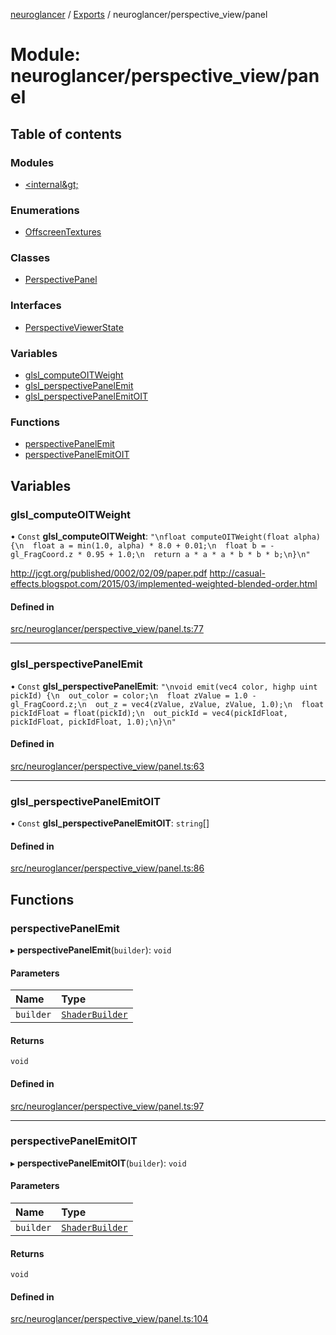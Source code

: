 [neuroglancer](../README.md) / [Exports](../modules.md) / neuroglancer/perspective\_view/panel

# Module: neuroglancer/perspective\_view/panel

## Table of contents

### Modules

- [&lt;internal\&gt;](neuroglancer_perspective_view_panel._internal_.md)

### Enumerations

- [OffscreenTextures](../enums/neuroglancer_perspective_view_panel.OffscreenTextures.md)

### Classes

- [PerspectivePanel](../classes/neuroglancer_perspective_view_panel.PerspectivePanel.md)

### Interfaces

- [PerspectiveViewerState](../interfaces/neuroglancer_perspective_view_panel.PerspectiveViewerState.md)

### Variables

- [glsl\_computeOITWeight](neuroglancer_perspective_view_panel.md#glsl_computeoitweight)
- [glsl\_perspectivePanelEmit](neuroglancer_perspective_view_panel.md#glsl_perspectivepanelemit)
- [glsl\_perspectivePanelEmitOIT](neuroglancer_perspective_view_panel.md#glsl_perspectivepanelemitoit)

### Functions

- [perspectivePanelEmit](neuroglancer_perspective_view_panel.md#perspectivepanelemit)
- [perspectivePanelEmitOIT](neuroglancer_perspective_view_panel.md#perspectivepanelemitoit)

## Variables

### glsl\_computeOITWeight

• `Const` **glsl\_computeOITWeight**: ``"\nfloat computeOITWeight(float alpha) {\n  float a = min(1.0, alpha) * 8.0 + 0.01;\n  float b = -gl_FragCoord.z * 0.95 + 1.0;\n  return a * a * a * b * b * b;\n}\n"``

http://jcgt.org/published/0002/02/09/paper.pdf
http://casual-effects.blogspot.com/2015/03/implemented-weighted-blended-order.html

#### Defined in

[src/neuroglancer/perspective_view/panel.ts:77](https://github.com/ActiveBrainAtlas2/neuroglancer/blob/91617476/src/neuroglancer/perspective_view/panel.ts#L77)

___

### glsl\_perspectivePanelEmit

• `Const` **glsl\_perspectivePanelEmit**: ``"\nvoid emit(vec4 color, highp uint pickId) {\n  out_color = color;\n  float zValue = 1.0 - gl_FragCoord.z;\n  out_z = vec4(zValue, zValue, zValue, 1.0);\n  float pickIdFloat = float(pickId);\n  out_pickId = vec4(pickIdFloat, pickIdFloat, pickIdFloat, 1.0);\n}\n"``

#### Defined in

[src/neuroglancer/perspective_view/panel.ts:63](https://github.com/ActiveBrainAtlas2/neuroglancer/blob/91617476/src/neuroglancer/perspective_view/panel.ts#L63)

___

### glsl\_perspectivePanelEmitOIT

• `Const` **glsl\_perspectivePanelEmitOIT**: `string`[]

#### Defined in

[src/neuroglancer/perspective_view/panel.ts:86](https://github.com/ActiveBrainAtlas2/neuroglancer/blob/91617476/src/neuroglancer/perspective_view/panel.ts#L86)

## Functions

### perspectivePanelEmit

▸ **perspectivePanelEmit**(`builder`): `void`

#### Parameters

| Name | Type |
| :------ | :------ |
| `builder` | [`ShaderBuilder`](../classes/neuroglancer_webgl_shader.ShaderBuilder.md) |

#### Returns

`void`

#### Defined in

[src/neuroglancer/perspective_view/panel.ts:97](https://github.com/ActiveBrainAtlas2/neuroglancer/blob/91617476/src/neuroglancer/perspective_view/panel.ts#L97)

___

### perspectivePanelEmitOIT

▸ **perspectivePanelEmitOIT**(`builder`): `void`

#### Parameters

| Name | Type |
| :------ | :------ |
| `builder` | [`ShaderBuilder`](../classes/neuroglancer_webgl_shader.ShaderBuilder.md) |

#### Returns

`void`

#### Defined in

[src/neuroglancer/perspective_view/panel.ts:104](https://github.com/ActiveBrainAtlas2/neuroglancer/blob/91617476/src/neuroglancer/perspective_view/panel.ts#L104)

